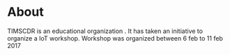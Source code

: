 # About
TIMSCDR is an educational organization . It has taken an initiative to organize a IoT workshop. Workshop was organized between 6 feb to 11 feb 2017
